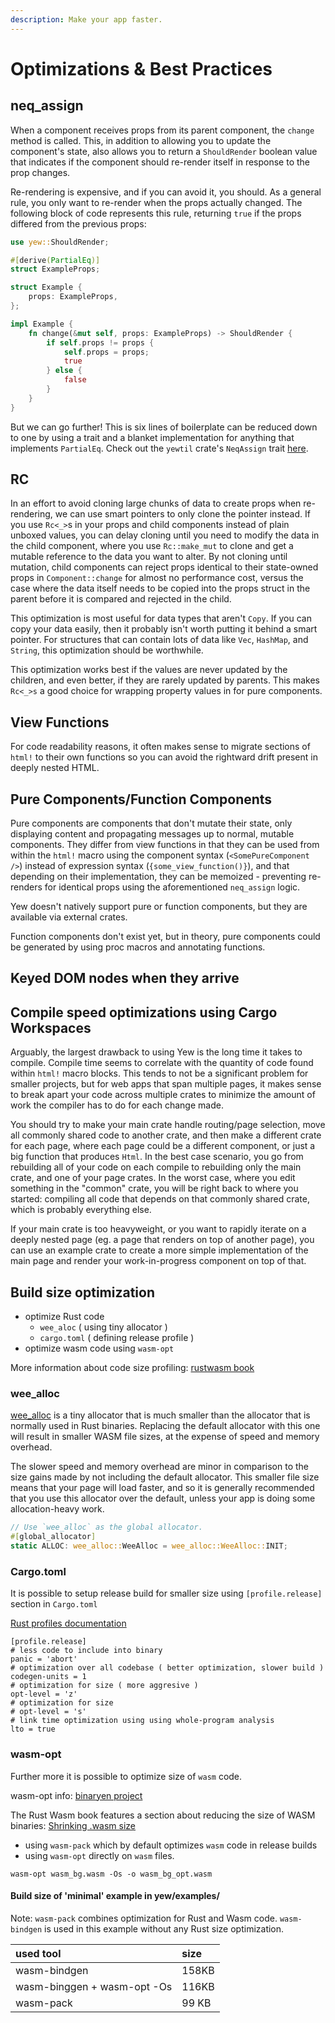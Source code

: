 ```yaml
---
description: Make your app faster.
---
```


# Optimizations & Best Practices

## neq\_assign

When a component receives props from its parent component, the `change` method is called. This, in 
addition to allowing you to update the component's state, also allows you to return a `ShouldRender` 
boolean value that indicates if the component should re-render itself in response to the prop changes.

Re-rendering is expensive, and if you can avoid it, you should. As a general rule, you only want to 
re-render when the props actually changed. The following block of code represents this rule, 
returning `true` if the props differed from the previous props:

```rust
use yew::ShouldRender;

#[derive(PartialEq)]
struct ExampleProps;

struct Example {
    props: ExampleProps,
};

impl Example {
    fn change(&mut self, props: ExampleProps) -> ShouldRender {
        if self.props != props {
            self.props = props;
            true
        } else {
            false
        }
    }
}
```

But we can go further! This is six lines of boilerplate can be reduced down to one by using a trait 
and a blanket implementation for anything that implements `PartialEq`. Check out the `yewtil` crate's
`NeqAssign` trait [here](https://docs.rs/yewtil/*/yewtil/trait.NeqAssign.html).

## RC

In an effort to avoid cloning large chunks of data to create props when re-rendering, we can use 
smart pointers to only clone the pointer instead. If you use `Rc<_>`s in your props and child 
components instead of plain unboxed values, you can delay cloning until you need to modify the data 
in the child component, where you use `Rc::make_mut` to clone and get a mutable reference to the data
you want to alter. By not cloning until mutation, child components can reject props identical to 
their state-owned props in `Component::change` for almost no performance cost, versus the case where 
the data itself needs to be copied into the props struct in the parent before it is compared and 
rejected in the child.

This optimization is most useful for data types that aren't `Copy`. If you can copy your data easily,
then it probably isn't worth putting it behind a smart pointer. For structures that can contain lots 
of data like `Vec`, `HashMap`, and `String`, this optimization should be worthwhile.

This optimization works best if the values are never updated by the children, and even better, if 
they are rarely updated by parents. This makes `Rc<_>s` a good choice for wrapping property values in
for pure components.

## View Functions

For code readability reasons, it often makes sense to migrate sections of `html!` to their own 
functions so you can avoid the rightward drift present in deeply nested HTML.

## Pure Components/Function Components

Pure components are components that don't mutate their state, only displaying content and propagating
messages up to normal, mutable components. They differ from view functions in that they can be used 
from within the `html!` macro using the component syntax \(`<SomePureComponent />`\) instead of 
expression syntax \(`{some_view_function()}`\), and that depending on their implementation, they can 
be memoized - preventing re-renders for identical props using the aforementioned `neq_assign` logic.

Yew doesn't natively support pure or function components, but they are available via external crates.

Function components don't exist yet, but in theory, pure components could be generated by using proc 
macros and annotating functions.

## Keyed DOM nodes when they arrive

## Compile speed optimizations using Cargo Workspaces

Arguably, the largest drawback to using Yew is the long time it takes to compile. Compile time seems
to correlate with the quantity of code found within `html!` macro blocks. This tends to not be a 
significant problem for smaller projects, but for web apps that span multiple pages, it makes sense 
to break apart your code across multiple crates to minimize the amount of work the compiler has to do
for each change made.

You should try to make your main crate handle routing/page selection, move all commonly shared code 
to another crate, and then make a different crate for each page, where each page could be a different
component, or just a big function that produces `Html`. In the best case scenario, you go from 
rebuilding all of your code on each compile to rebuilding only the main crate, and one of your page 
crates. In the worst case, where you edit something in the "common" crate, you will be right back to 
where you started: compiling all code that depends on that commonly shared crate, which is 
probably everything else.

If your main crate is too heavyweight, or you want to rapidly iterate on a deeply nested page \(eg. a
page that renders on top of another page\), you can use an example crate to create a more simple 
implementation of the main page and render your work-in-progress component on top of that.

## Build size optimization

* optimize Rust code
  * `wee_aloc` \( using tiny allocator \)
  * `cargo.toml` \( defining release profile \)
* optimize wasm code using `wasm-opt`

More information about code size profiling: 
[rustwasm book](https://rustwasm.github.io/book/reference/code-size.html#optimizing-builds-for-code-size)

### wee\_alloc

[wee\_alloc](https://github.com/rustwasm/wee_alloc) is a tiny allocator that is much smaller than the
allocator that is normally used in Rust binaries. Replacing the default allocator with this one will 
result in smaller WASM file sizes, at the expense of speed and memory overhead.

The slower speed and memory overhead are minor in comparison to the size gains made by not including
the default allocator. This smaller file size means that your page will load faster, and so it is 
generally recommended that you use this allocator over the default, unless your app is doing some 
allocation-heavy work.

```rust
// Use `wee_alloc` as the global allocator.
#[global_allocator]
static ALLOC: wee_alloc::WeeAlloc = wee_alloc::WeeAlloc::INIT;
```

### Cargo.toml

It is possible to setup release build for smaller size using `[profile.release]` section in `Cargo.toml`

[Rust profiles documentation](https://doc.rust-lang.org/cargo/reference/profiles.html)

```text
[profile.release]
# less code to include into binary
panic = 'abort' 
# optimization over all codebase ( better optimization, slower build )
codegen-units = 1
# optimization for size ( more aggresive )
opt-level = 'z' 
# optimization for size 
# opt-level = 's' 
# link time optimization using using whole-program analysis
lto = true
```

### wasm-opt

Further more it is possible to optimize size of `wasm` code.

wasm-opt info: [binaryen project](https://github.com/WebAssembly/binaryen)

The Rust Wasm book features a section about reducing the size of WASM binaries: 
[Shrinking .wasm size](https://rustwasm.github.io/book/game-of-life/code-size.html)

* using `wasm-pack` which by default optimizes `wasm` code in release builds
* using `wasm-opt` directly on `wasm` files.

```text
wasm-opt wasm_bg.wasm -Os -o wasm_bg_opt.wasm
```

#### Build size of 'minimal' example in yew/examples/

Note: `wasm-pack` combines optimization for Rust and Wasm code. `wasm-bindgen` is used in this 
example without any Rust size optimization.

| used tool | size |
| :--- | :--- |
| wasm-bindgen | 158KB |
| wasm-binggen + wasm-opt -Os | 116KB |
| wasm-pack | 99 KB |

